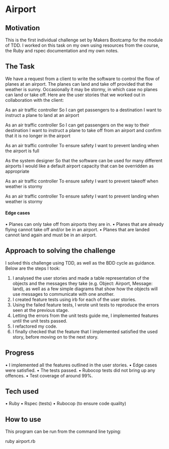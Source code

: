 # Airport

## Motivation
This is the first individual challenge set by Makers Bootcamp for the module of TDD. I worked on this task on my own using resources from the course, the Ruby and rspec documentation and my own notes.

## The Task
We have a request from a client to write the software to control the flow of planes at an airport. The planes can land and take off provided that the weather is sunny. Occasionally it may be stormy, in which case no planes can land or take off. Here are the user stories that we worked out in collaboration with the client:

As an air traffic controller 
So I can get passengers to a destination 
I want to instruct a plane to land at an airport

As an air traffic controller 
So I can get passengers on the way to their destination 
I want to instruct a plane to take off from an airport and confirm that it is no longer in the airport

As an air traffic controller 
To ensure safety 
I want to prevent landing when the airport is full 

As the system designer
So that the software can be used for many different airports
I would like a default airport capacity that can be overridden as appropriate

As an air traffic controller 
To ensure safety 
I want to prevent takeoff when weather is stormy 

As an air traffic controller 
To ensure safety 
I want to prevent landing when weather is stormy

#### Edge cases
• Planes can only take off from airports they are in.
• Planes that are already flying cannot take off and/or be in an airport.
• Planes that are landed cannot land again and must be in an airport.

## Approach to solving the challenge
I solved this challenge using TDD, as well as the BDD cycle as guidance. Below are the steps I took:

1. I analysed the user stories and made a table representation of the objects and the messages they take (e.g. Object: Airport, Message: land), as well as a few simple diagrams that show how the objects will use messages to communicate with one another.
2. I created feature tests using irb for each of the user stories.
3. Using the failed feature tests, I wrote unit tests to reproduce the errors seen at the previous stage.
4. Letting the errors from the unit tests guide me, I implemented features until the unit tests passed.
5. I refactored my code.
6. I finally checked that the feature that I implemented satisfied the used story, before moving on to the next story.

## Progress
• I implemented all the features outlined in the user stories.
• Edge cases were satisfied.
• The tests passed.
• Rubocop tests did not bring up any offences.
• Test coverage of around 99%.

## Tech used
• Ruby
• Rspec (tests)
• Rubocop (to ensure code quality)

## How to use
This program can be run from the command line typing:

ruby airport.rb
